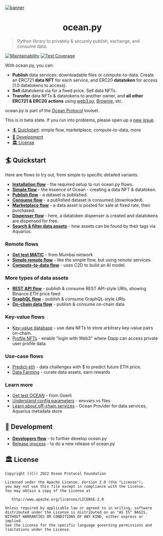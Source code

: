 <!--
Copyright 2022 Ocean Protocol Foundation
SPDX-License-Identifier: Apache-2.0
-->

[![banner](https://raw.githubusercontent.com/oceanprotocol/art/master/github/repo-banner%402x.png)](https://oceanprotocol.com)

<h1 align="center">ocean.py</h1>

> Python library to privately & securely publish, exchange, and consume data.

[![Maintainability](https://api.codeclimate.com/v1/badges/a0be65f412a35440c63e/maintainability)](https://codeclimate.com/github/oceanprotocol/ocean.py/maintainability)
[![Test Coverage](https://api.codeclimate.com/v1/badges/a0be65f412a35440c63e/test_coverage)](https://codeclimate.com/github/oceanprotocol/ocean.py/test_coverage)

With ocean.py, you can:

- **Publish** data services: downloadable files or compute-to-data. Create an ERC721 **data NFT** for each service, and ERC20 **datatoken** for access (1.0 datatokens to access).
- **Sell** datatokens via for a fixed price. Sell data NFTs.
- **Transfer** data NFTs & datatokens to another owner, and **all other ERC721 & ERC20 actions** using [web3.py](https://web3py.readthedocs.io), [Brownie](https://eth-brownie.readthedocs.io/en/latest/), etc.

ocean.py is part of the [Ocean Protocol](https://www.oceanprotocol.com) toolset.

This is in beta state. If you run into problems, please open up a [new issue](/issues).

- [🏄 Quickstart](#-quickstart): simple flow, marketplace, compute-to-data, more
- [🦑 Development](#-development)
- [🏛 License](#-license)

## 🏄 Quickstart

Here are flows to try out, from simple to specific detailed variants.

- **[Installation flow](READMEs/install.md)** - the required setup to run ocean.py flows.
- **[Simple flow](READMEs/data-nfts-and-datatokens-flow.md)** - the essence of Ocean - creating a data NFT & datatoken.
- **[Publish flow](READMEs/publish-flow.md)** - a dataset is published.
- **[Consume flow](READMEs/consume-flow.md)** - a published dataset is consumed (downloaded).
- **[Marketplace flow](READMEs/marketplace-flow.md)** - a data asset is posted for sale at fixed rate, then purchased.
- **[Dispenser flow](READMEs/dispenser-flow.md)** - here, a datatoken dispenser is created and datatokens are dispensed for free.
- **[Search & filter data assets](READMEs/search-and-filter-assets.md)** - how assets can be found by their tags via Aquarius.

### Remote flows

- **[Get test MATIC](READMEs/get-test-MATIC.md)** - from Mumbai network
- **[Simple remote flow](READMEs/simple-remote.md)** - like the simple flow, but using _remote_ services.
- **[Compute-to-data flow](READMEs/c2d-flow.md)** - uses C2D to build an AI model.

### More types of data assets

- **[REST API flow](READMEs/publish-flow-restapi.md)** - publish & consume REST API-style URIs, showing Binance ETH price feed
- **[GraphQL flow](READMEs/publish-flow-graphql.md)** - publish & consume GraphQL-style URIs
- **[On-chain data flow](READMEs/publish-flow-onchain.md)** - publish & consume on-chain data

### Key-value flows

- [Key-value database](READMEs/key-value-flow.md) - use data NFTs to store arbitrary key-value pairs on-chain.
- [Profile NFTs](READMEs/profile-nfts-flow.md) - enable "login with Web3" where Dapp can access private user profile data.

### Use-case flows

- [Predict-eth](https://github.com/oceanprotocol/predict-eth) - data challenges with $ to predict future ETH price.
- [Data Farming](READMEs/df.md) - curate data assets, earn rewards

### Learn more

- [Get test OCEAN](READMEs/get-test-OCEAN.md) - from Goerli
- [Understand config parameters](READMEs/parameters.md) - envvars vs files
- [Learn about off-chain services](READMEs/services.md) - Ocean Provider for data services, Aquarius metadata store

## 🦑 Development

- **[Developers flow](READMEs/developers.md)** - to further develop ocean.py
- [Release process](READMEs/release-process.md) - to do a new release of ocean.py

## 🏛 License

    Copyright ((C)) 2022 Ocean Protocol Foundation

    Licensed under the Apache License, Version 2.0 (the "License");
    you may not use this file except in compliance with the License.
    You may obtain a copy of the License at

       http://www.apache.org/licenses/LICENSE-2.0

    Unless required by applicable law or agreed to in writing, software
    distributed under the License is distributed on an "AS IS" BASIS,
    WITHOUT WARRANTIES OR CONDITIONS OF ANY KIND, either express or implied.
    See the License for the specific language governing permissions and
    limitations under the License.
